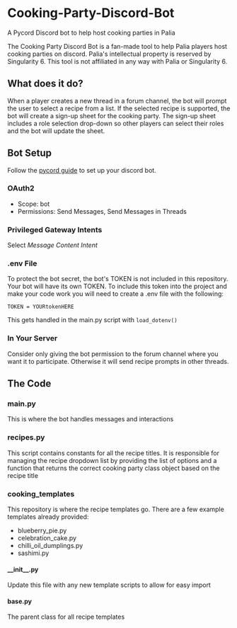 # Cooking-Party-Discord-Bot
A Pycord Discord bot to help host cooking parties in Palia

The Cooking Party Discord Bot is a fan-made tool to help Palia players host cooking parties on discord. Palia's intellectual property is reserved by Singularity 6. This tool is not affiliated in any way with Palia or Singularity 6.

## What does it do?
When a player creates a new thread in a forum channel, the bot will prompt the user to select a recipe from a list. If the selected recipe is supported, the bot will create a sign-up sheet for the cooking party. The sign-up sheet includes a role selection drop-down so other players can select their roles and the bot will update the sheet.

## Bot Setup
Follow the [pycord guide](https://guide.pycord.dev/getting-started/creating-your-first-bot) to set up your discord bot.

### OAuth2
- Scope: bot
- Permissions: Send Messages, Send Messages in Threads

### Privileged Gateway Intents
Select *Message Content Intent*

### .env File
To protect the bot secret, the bot's TOKEN is not included in this repository. Your bot will have its own TOKEN. To include this token into the project and make your code work you will need to create a .env file with the following:
```
TOKEN = YOURtokenHERE
```
 This gets handled in the main.py script with 	`load_dotenv()`

### In Your Server
Consider only giving the bot permission to the forum channel where you want it to participate. Otherwise it will send recipe prompts in other threads.

## The Code
### main.py
This is where the bot handles messages and interactions

### recipes.py
This script contains constants for all the recipe titles. It is responsible for managing the recipe dropdown list by providing the list of options and a function that returns the correct cooking party class object based on the recipe title

### cooking_templates
This repository is where the recipe templates go. There are a few example templates already provided:
- blueberry_pie.py
- celebration_cake.py
- chilli_oil_dumplings.py
- sashimi.py

#### \_\_init\_\_.py
Update this file with any new template scripts to allow for easy import

#### base.py
The parent class for all recipe templates
